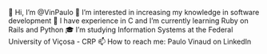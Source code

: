 👋 Hi, I’m @VinPaulo
👀 I’m interested in increasing my knowledge in software development
🌱 I have experience in C and I’m currently learning Ruby on Rails and Python
🎓 I’m studying Information Systems at the Federal University of Viçosa - CRP
📫 How to reach me: Paulo Vinaud on LinkedIn

<!---
VinPaulo/VinPaulo is a ✨ special ✨ repository because its `README.md` (this file) appears on your GitHub profile.
You can click the Preview link to take a look at your changes.
--->
